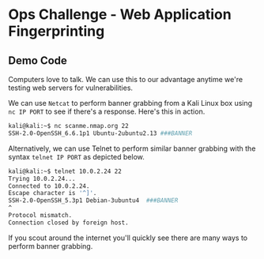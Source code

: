 # Ops Challenge - Web Application Fingerprinting 

## Demo Code

Computers love to talk. We can use this to our advantage anytime we're testing web servers for vulnerabilities.

We can use `Netcat` to perform banner grabbing from a Kali Linux box using `nc IP PORT` to see if there's a response. Here's this in action.

```bash
kali@kali:~$ nc scanme.nmap.org 22
SSH-2.0-OpenSSH_6.6.1p1 Ubuntu-2ubuntu2.13 ###BANNER
```

Alternatively, we can use Telnet to perform similar banner grabbing with the syntax `telnet IP PORT` as depicted below.

```bash
kali@kali:~$ telnet 10.0.2.24 22
Trying 10.0.2.24...
Connected to 10.0.2.24.
Escape character is '^]'.
SSH-2.0-OpenSSH_5.3p1 Debian-3ubuntu4  ###BANNER
^
Protocol mismatch.
Connection closed by foreign host.

```

If you scout around the internet you'll quickly see there are many ways to perform banner grabbing.
